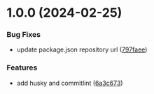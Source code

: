 # 1.0.0 (2024-02-25)


### Bug Fixes

* update package.json repository url ([797faee](https://personal/hank8451/auto-release-workshop/commit/797faee31f4a9de7454e2b81c2aec16deb7a5087))


### Features

* add husky and commitlint ([6a3c673](https://personal/hank8451/auto-release-workshop/commit/6a3c6732eba8211dd5e0552509d0260ae879ae22))
